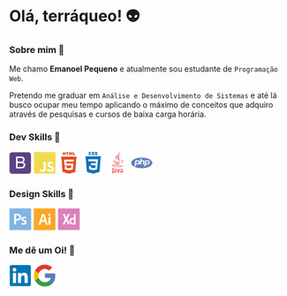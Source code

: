 # Olá, terráqueo! 👽

### Sobre mim 🖖

  Me chamo **Emanoel Pequeno** e atualmente sou estudante de `Programação Web`. 

  Pretendo me graduar em `Análise e Desenvolvimento de Sistemas` e até lá busco ocupar meu tempo aplicando o máximo de conceitos que adquiro através de pesquisas e cursos de baixa carga horária.

### Dev Skills 🚀
  
<div id="dev">
  <img src='https://github.com/devicons/devicon/blob/master/icons/bootstrap/bootstrap-plain.svg' height="40"width="40"> 
  <img src='https://github.com/devicons/devicon/blob/master/icons/javascript/javascript-plain.svg' height="40"width="40">
  <img src='https://github.com/devicons/devicon/blob/master/icons/html5/html5-plain-wordmark.svg' height="40"width="40">
  <img src='https://github.com/devicons/devicon/blob/master/icons/css3/css3-plain-wordmark.svg' height="40"width="40">
  <img src='https://github.com/devicons/devicon/blob/master/icons/java/java-plain-wordmark.svg' height="40"width="40">
  <img src='https://github.com/devicons/devicon/blob/master/icons/php/php-plain.svg' height="40"width="40">   
</div>

### Design Skills 🎨

<div id="design">
  <img src='https://github.com/devicons/devicon/blob/master/icons/photoshop/photoshop-plain.svg' height="40"width="40">
  <img src='https://github.com/devicons/devicon/blob/master/icons/illustrator/illustrator-plain.svg' height="40"width="40">
  <img src='https://github.com/devicons/devicon/blob/master/icons/xd/xd-plain.svg' height="40"width="40">
</div>

### Me dê um Oi! 👋

<div id="contact">
  <a target="_blank" href="https://www.linkedin.com/in/emanoel-sousa/"><img src="https://github.com/devicons/devicon/blob/master/icons/linkedin/linkedin-original.svg" height="40"width="40"></a>
  <a target="_blank" href="mailto:emanoelpequeno5@gmail.com"><img src="https://github.com/devicons/devicon/blob/master/icons/google/google-original.svg" height="40"width="40"></a>
</div>
  


